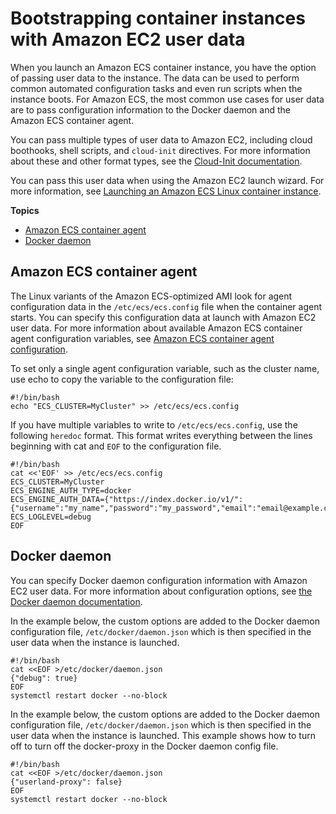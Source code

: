 # Bootstrapping container instances with Amazon EC2 user data<a name="bootstrap_container_instance"></a>

When you launch an Amazon ECS container instance, you have the option of passing user data to the instance\. The data can be used to perform common automated configuration tasks and even run scripts when the instance boots\. For Amazon ECS, the most common use cases for user data are to pass configuration information to the Docker daemon and the Amazon ECS container agent\. 

You can pass multiple types of user data to Amazon EC2, including cloud boothooks, shell scripts, and `cloud-init` directives\. For more information about these and other format types, see the [Cloud\-Init documentation](https://cloudinit.readthedocs.io/en/latest/topics/format.html)\. 

You can pass this user data when using the Amazon EC2 launch wizard\. For more information, see [Launching an Amazon ECS Linux container instance](launch_container_instance.md)\.

**Topics**
+ [Amazon ECS container agent](#bootstrap_container_agent)
+ [Docker daemon](#bootstrap_docker_daemon)

## Amazon ECS container agent<a name="bootstrap_container_agent"></a>

The Linux variants of the Amazon ECS\-optimized AMI look for agent configuration data in the `/etc/ecs/ecs.config` file when the container agent starts\. You can specify this configuration data at launch with Amazon EC2 user data\. For more information about available Amazon ECS container agent configuration variables, see [Amazon ECS container agent configuration](ecs-agent-config.md)\.

To set only a single agent configuration variable, such as the cluster name, use echo to copy the variable to the configuration file:

```
#!/bin/bash
echo "ECS_CLUSTER=MyCluster" >> /etc/ecs/ecs.config
```

If you have multiple variables to write to `/etc/ecs/ecs.config`, use the following `heredoc` format\. This format writes everything between the lines beginning with cat and `EOF` to the configuration file\.

```
#!/bin/bash
cat <<'EOF' >> /etc/ecs/ecs.config
ECS_CLUSTER=MyCluster
ECS_ENGINE_AUTH_TYPE=docker
ECS_ENGINE_AUTH_DATA={"https://index.docker.io/v1/":{"username":"my_name","password":"my_password","email":"email@example.com"}}
ECS_LOGLEVEL=debug
EOF
```

## Docker daemon<a name="bootstrap_docker_daemon"></a>

You can specify Docker daemon configuration information with Amazon EC2 user data\. For more information about configuration options, see [the Docker daemon documentation](https://docs.docker.com/engine/reference/commandline/dockerd/)\.

In the example below, the custom options are added to the Docker daemon configuration file, `/etc/docker/daemon.json` which is then specified in the user data when the instance is launched\.

```
#!/bin/bash
cat <<EOF >/etc/docker/daemon.json
{"debug": true}
EOF
systemctl restart docker --no-block
```

In the example below, the custom options are added to the Docker daemon configuration file, `/etc/docker/daemon.json` which is then specified in the user data when the instance is launched\. This example shows how to turn off to turn off the docker\-proxy in the Docker daemon config file\.

```
#!/bin/bash
cat <<EOF >/etc/docker/daemon.json
{"userland-proxy": false}
EOF
systemctl restart docker --no-block
```
